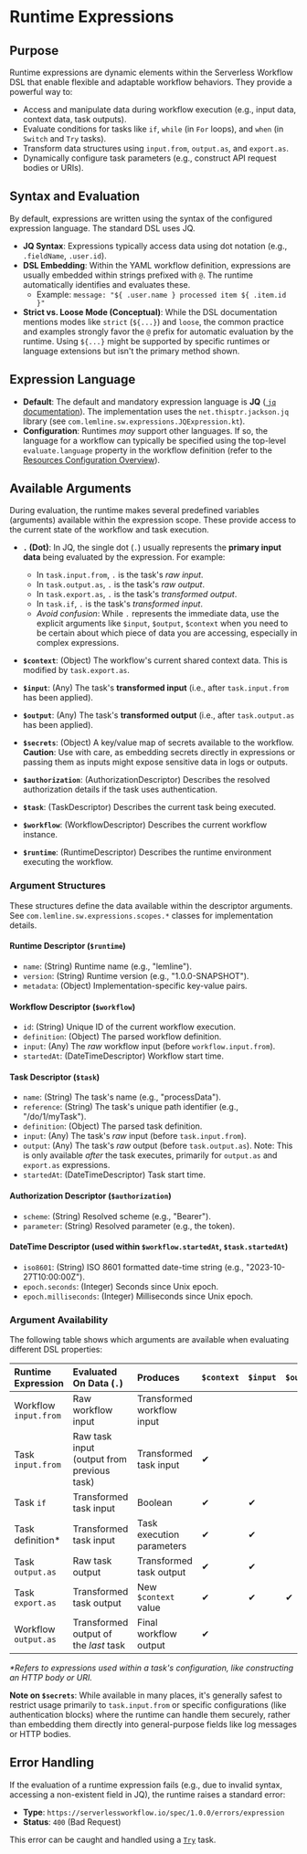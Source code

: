 # Runtime Expressions

## Purpose

Runtime expressions are dynamic elements within the Serverless Workflow DSL that enable flexible and adaptable workflow
behaviors. They provide a powerful way to:

* Access and manipulate data during workflow execution (e.g., input data, context data, task outputs).
* Evaluate conditions for tasks like `if`, `while` (in `For` loops), and `when` (in `Switch` and `Try` tasks).
* Transform data structures using `input.from`, `output.as`, and `export.as`.
* Dynamically configure task parameters (e.g., construct API request bodies or URIs).

## Syntax and Evaluation

By default, expressions are written using the syntax of the configured expression language. The standard DSL uses JQ.

* **JQ Syntax**: Expressions typically access data using dot notation (e.g., `.fieldName`, `.user.id`).
* **DSL Embedding**: Within the YAML workflow definition, expressions are usually embedded within strings prefixed with
  `@`. The runtime automatically identifies and evaluates these.
    * Example: `message: "${ .user.name } processed item ${ .item.id }"`
* **Strict vs. Loose Mode (Conceptual)**: While the DSL documentation mentions modes like `strict` (`${...}`) and
  `loose`, the common practice and examples strongly favor the `@` prefix for automatic evaluation by the runtime. Using
  `${...}` might be supported by specific runtimes or language extensions but isn't the primary method shown.

## Expression Language

* **Default**: The default and mandatory expression language is **JQ** ([
  `jq` documentation](https://jqlang.github.io/jq/)). The implementation uses the `net.thisptr.jackson.jq` library (see
  `com.lemline.sw.expressions.JQExpression.kt`).
* **Configuration**: Runtimes *may* support other languages. If so, the language for a workflow can typically be
  specified using the top-level `evaluate.language` property in the workflow definition (refer to the
  [Resources Configuration Overview](dsl-resources-configuration-overview.md)).

## Available Arguments

During evaluation, the runtime makes several predefined variables (arguments) available within the expression scope.
These provide access to the current state of the workflow and task execution.

* **`.` (Dot)**: In JQ, the single dot (`.`) usually represents the **primary input data** being evaluated by the
  expression. For example:
    * In `task.input.from`, `.` is the task's *raw input*.
    * In `task.output.as`, `.` is the task's *raw output*.
    * In `task.export.as`, `.` is the task's *transformed output*.
    * In `task.if`, `.` is the task's *transformed input*.
    * *Avoid confusion*: While `.` represents the immediate data, use the explicit arguments like `$input`, `$output`,
      `$context` when you need to be certain about which piece of data you are accessing, especially in complex
      expressions.

* **`$context`**: (Object) The workflow's current shared context data. This is modified by `task.export.as`.
* **`$input`**: (Any) The task's **transformed input** (i.e., after `task.input.from` has been applied).
* **`$output`**: (Any) The task's **transformed output** (i.e., after `task.output.as` has been applied).
* **`$secrets`**: (Object) A key/value map of secrets available to the workflow. **Caution**: Use with care, as
  embedding secrets directly in expressions or passing them as inputs might expose sensitive data in logs or outputs.
* **`$authorization`**: (AuthorizationDescriptor) Describes the resolved authorization details if the task uses
  authentication.
* **`$task`**: (TaskDescriptor) Describes the current task being executed.
* **`$workflow`**: (WorkflowDescriptor) Describes the current workflow instance.
* **`$runtime`**: (RuntimeDescriptor) Describes the runtime environment executing the workflow.

### Argument Structures

These structures define the data available within the descriptor arguments. See `com.lemline.sw.expressions.scopes.*`
classes for implementation details.

#### Runtime Descriptor (`$runtime`)

* `name`: (String) Runtime name (e.g., "lemline").
* `version`: (String) Runtime version (e.g., "1.0.0-SNAPSHOT").
* `metadata`: (Object) Implementation-specific key-value pairs.

#### Workflow Descriptor (`$workflow`)

* `id`: (String) Unique ID of the current workflow execution.
* `definition`: (Object) The parsed workflow definition.
* `input`: (Any) The *raw* workflow input (before `workflow.input.from`).
* `startedAt`: (DateTimeDescriptor) Workflow start time.

#### Task Descriptor (`$task`)

* `name`: (String) The task's name (e.g., "processData").
* `reference`: (String) The task's unique path identifier (e.g., "/do/1/myTask").
* `definition`: (Object) The parsed task definition.
* `input`: (Any) The task's *raw* input (before `task.input.from`).
* `output`: (Any) The task's *raw* output (before `task.output.as`). Note: This is only available *after* the task
  executes, primarily for `output.as` and `export.as` expressions.
* `startedAt`: (DateTimeDescriptor) Task start time.

#### Authorization Descriptor (`$authorization`)

* `scheme`: (String) Resolved scheme (e.g., "Bearer").
* `parameter`: (String) Resolved parameter (e.g., the token).

#### DateTime Descriptor (used within `$workflow.startedAt`, `$task.startedAt`)

* `iso8601`: (String) ISO 8601 formatted date-time string (e.g., "2023-10-27T10:00:00Z").
* `epoch.seconds`: (Integer) Seconds since Unix epoch.
* `epoch.milliseconds`: (Integer) Milliseconds since Unix epoch.

### Argument Availability

The following table shows which arguments are available when evaluating different DSL properties:

| Runtime Expression    | Evaluated On Data (`.`)                    | Produces                   | `$context` | `$input` | `$output` | `$secrets` | `$task` | `$workflow` | `$runtime` | `$authorization` |
|:----------------------|:-------------------------------------------|:---------------------------|:-----------|:---------|:----------|:-----------|:--------|:------------|:-----------|:-----------------|
| Workflow `input.from` | Raw workflow input                         | Transformed workflow input |            |          |           | ✔          |         | ✔           | ✔          |                  |
| Task `input.from`     | Raw task input (output from previous task) | Transformed task input     | ✔          |          |           | ✔          | ✔       | ✔           | ✔          |                  |
| Task `if`             | Transformed task input                     | Boolean                    | ✔          | ✔        |           | ✔          | ✔       | ✔           | ✔          |                  |
| Task definition\*     | Transformed task input                     | Task execution parameters  | ✔          | ✔        |           | ✔          | ✔       | ✔           | ✔          | ✔                |
| Task `output.as`      | Raw task output                            | Transformed task output    | ✔          | ✔        |           | ✔          | ✔       | ✔           | ✔          | ✔                |
| Task `export.as`      | Transformed task output                    | New `$context` value       | ✔          | ✔        | ✔         | ✔          | ✔       | ✔           | ✔          | ✔                |
| Workflow `output.as`  | Transformed output of the *last* task      | Final workflow output      | ✔          |          |           | ✔          |         | ✔           | ✔          |                  |

*\*Refers to expressions used *within* a task's configuration, like constructing an HTTP body or URI.*

**Note on `$secrets`**: While available in many places, it's generally safest to restrict usage primarily to
`task.input.from` or specific configurations (like authentication blocks) where the runtime can handle them securely,
rather than embedding them directly into general-purpose fields like log messages or HTTP bodies.

## Error Handling

If the evaluation of a runtime expression fails (e.g., due to invalid syntax, accessing a non-existent field in JQ), the
runtime raises a standard error:

* **Type**: `https://serverlessworkflow.io/spec/1.0.0/errors/expression`
* **Status**: `400` (Bad Request)

This error can be caught and handled using a [`Try`](dsl-task-try.md) task. 